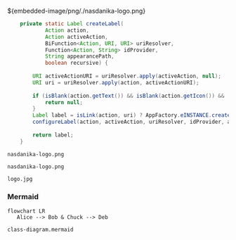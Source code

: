 ${embedded-image/png/./nasdanika-logo.png}


```java
	private static Label createLabel(
			Action action, 
			Action activeAction, 
			BiFunction<Action, URI, URI> uriResolver, 
			Function<Action, String> idProvider, 
			String appearancePath,
			boolean recursive) {
		
		URI activeActionURI = uriResolver.apply(activeAction, null);
		URI uri = uriResolver.apply(action, activeActionURI);
		
		if (isBlank(action.getText()) && isBlank(action.getIcon()) && !recursive) {
			return null;
		}
		Label label = isLink(action, uri) ? AppFactory.eINSTANCE.createLink() : AppFactory.eINSTANCE.createLabel();
		configureLabel(action, activeAction, uriResolver, idProvider, appearancePath, label, recursive);
				
		return label;
	}
```

```png-resource
nasdanika-logo.png
```

```png-resource
nasdanika-logo.png
```

```jpeg-resource
logo.jpg
```

### Mermaid

```mermaid
flowchart LR
   Alice --> Bob & Chuck --> Deb
```

```mermaid-resource
class-diagram.mermaid
```
